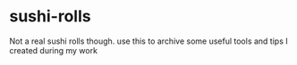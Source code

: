 # sushi-rolls
Not a real sushi rolls though. use this to archive some useful tools and tips I created during my work
